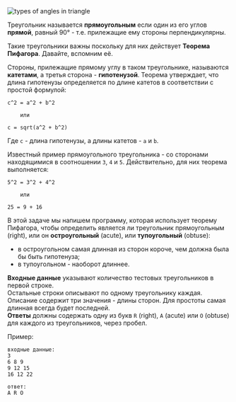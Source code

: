 <div class="text center">
	<img alt="types of angles in triangle" src="http://s5.postimg.org/atwposfqv/pythagorean_theoreme.png"/>
</div>

Треугольник называется **прямоугольным** если один из его углов **прямой**, равный 90° - т.е. прилежащие
ему стороны перпендикулярны.

Такие треугольники важны поскольку для них действует **Теорема Пифагора**. Давайте, вспомним её.

Стороны, прилежащие прямому углу в таком треугольнике, называются **катетами**, а третья сторона - **гипотенузой**.
Теорема утверждает, что длина гипотенузы определяется по длине катетов в соответствии с простой формулой:

    c^2 = a^2 + b^2
    
        или
    
    c = sqrt(a^2 + b^2)

Где `c` - длина гипотенузы, а длины катетов - `a` и `b`.

Известный пример прямоугольного треугольника - со сторонами находящимися в соотношении `3`, `4` и `5`.
Действительно, для них теорема выполняется:

    5^2 = 3^2 + 4^2
	
	    или
	
	25 = 9 + 16

В этой задаче мы напишем программу, которая использует теорему Пифагора, чтобы определить является ли треугольник
прямоугольным (right), или он **остроугольный** (acute), или **тупоугольный** (obtuse):

- в остроугольном самая длинная из сторон короче, чем должна была бы быть гипотенуза;
- в тупоугольном - наоборот длиннее.

**Входные данные** указывают количество тестовых треугольников в первой строке.  
Остальные строки описывают по одному треугольнику каждая. Описание содержит три значения - длины сторон. Для
простоты самая длинная всегда будет последней.  
**Ответы** должны содержать одну из букв `R` (right), `A` (acute) или `O` (obtuse) для каждого из треугольников,
через пробел.

Пример:

    входные данные:
    3
    6 8 9
    9 12 15
    16 12 22
    
    ответ:
    A R O
